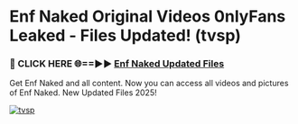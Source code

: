 # Enf Naked Original Videos 0nlyFans Leaked - Files Updated! (tvsp)

<h3>🔴 CLICK HERE 🌐==►► <a href="https://tinyurl.com/up5wt9bj" rel="nofollow">Enf Naked Updated Files</a></h3>

Get Enf Naked and all content. Now you can access all videos and pictures of Enf Naked. New Updated Files 2025!

[![tvsp](https://i.imgur.com/ABiUzMV.gif)](https://tinyurl.com/up5wt9bj)
